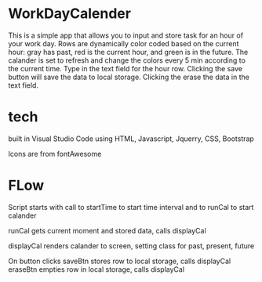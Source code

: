 # WorkDayCalender
This is a simple app that allows you to input and store task for an hour of your work day. Rows are dynamically color coded based on the current hour: gray has past, red is the current hour, and green is in the future. The calander is set to refresh and change the colors every 5 min according to the current time. Type in the text field for the hour row.  Clicking the save button will save the data to local storage.  Clicking the erase the data in the text field. 

# tech
built in Visual Studio Code
  using HTML, Javascript, Jquerry, CSS, Bootstrap

Icons are from fontAwesome

# FLow
Script starts with call to startTime to start time interval
  and to runCal to start calander

runCal gets current moment and stored data, calls displayCal

displayCal renders calander to screen, setting class for past, present, future

On button clicks
  saveBtn stores row to local storage, calls displayCal
  eraseBtn empties row in local storage, calls displayCal

